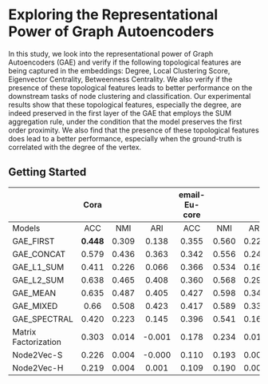 #  Exploring the Representational Power of Graph Autoencoders

In this study, we look into the representational power of Graph Autoencoders (GAE) and verify if the following topological features are being captured in the embeddings: Degree, Local Clustering Score, Eigenvector Centrality, Betweenness Centrality. We also verify if the presence of these topological features leads to better performance on the downstream tasks of node clustering and classification. Our experimental results show that these topological features, especially the degree, are indeed preserved in the first layer of the GAE that employs the SUM aggregation rule, under the condition that the model preserves the first order proximity. We also find that the presence of these topological features does lead to a better performance, especially when the ground-truth is correlated with the degree of the vertex.

## Getting Started

|                      |  Cora |       |        | email-Eu-core |       |       | Citeseer |       |       | USA Air-Traffic |       |       | Europe Air-Traffic |       |       | Brazil Air-Traffic |       |        |
|----------------------|:-----:|:-----:|:------:|:-------------:|:-----:|:-----:|:--------:|:-----:|:-----:|:---------------:|:-----:|:-----:|:------------------:|:-----:|:-----:|:------------------:|:-----:|:------:|
| Models               |  ACC  |  NMI  |   ARI  |      ACC      |  NMI  |  ARI  |    ACC   |  NMI  |  ARI  |       ACC       |  NMI  |  ARI  |         ACC        |  NMI  |  ARI  |         ACC        |  NMI  |   ARI  |
| GAE\_FIRST           | **0.448** | 0.309 |  0.138 |     0.355     | 0.560 | 0.227 |   0.369  | 0.186 | 0.048 |      0.475      | 0.270 | 0.196 |        0.425       | 0.200 | 0.177 |        0.506       | 0.299 |  0.237 |
| GAE\_CONCAT          | 0.579 | 0.436 |  0.363 |     0.342     | 0.556 | 0.245 |   0.430  | 0.211 | 0.152 |      0.491      | 0.206 | 0.191 |        0.396       | 0.113 | 0.098 |        0.495       | 0.300 |  0.240 |
| GAE\_L1\_SUM         | 0.411 | 0.226 |  0.066 |     0.366     | 0.534 | 0.169 |   0.236  | 0.062 | 0.000 |      0.476      | 0.239 | 0.174 |        0.410       | 0.132 | 0.122 |        0.473       | 0.246 |  0.169 |
| GAE\_L2\_SUM         | 0.638 | 0.465 |  0.408 |     0.360     | 0.568 | 0.293 |   0.456  | 0.233 | 0.181 |      0.445      | 0.132 | 0.125 |        0.370       | 0.083 | 0.053 |        0.444       | 0.203 |  0.127 |
| GAE\_MEAN            | 0.635 | 0.487 |  0.405 |     0.427     | 0.598 | 0.348 |   0.580  | 0.318 | 0.318 |      0.428      | 0.121 | 0.115 |        0.316       | 0.042 | 0.013 |        0.352       | 0.087 |  0.030 |
| GAE\_MIXED           |  0.66 | 0.508 |  0.423 |     0.417     | 0.589 | 0.336 |   0.631  | 0.379 | 0.381 |      0.463      | 0.167 | 0.168 |        0.327       | 0.053 | 0.018 |        0.348       | 0.104 |  0.024 |
| GAE\_SPECTRAL        | 0.420 | 0.223 |  0.145 |     0.396     | 0.541 | 0.161 |   0.360  | 0.101 | 0.091 |      0.362      | 0.062 | 0.037 |        0.436       | 0.199 | 0.165 |        0.455       | 0.214 |  0.164 |
| Matrix Factorization | 0.303 | 0.014 | -0.001 |     0.178     | 0.234 | 0.011 |   0.229  | 0.025 | 0.008 |      0.253      | 0.010 | 0.000 |        0.26        | 0.025 | 0.001 |        0.256       | 0.043 | -0.001 |
| Node2Vec-S           | 0.226 | 0.004 | -0.000 |     0.110     | 0.193 | 0.001 |   0.203  | 0.003 | 0.000 |      0.282      | 0.006 | 0.002 |        0.316       | 0.026 | 0.017 |        0.311       | 0.023 |  0.000 |
| Node2Vec-H           | 0.219 | 0.004 |  0.001 |     0.109     | 0.190 | 0.002 |   0.206  | 0.004 | 0.000 |      0.287      | 0.007 | 0.005 |        0.315       | 0.026 | 0.013 |        0.320       | 0.031 |  0.004 |
